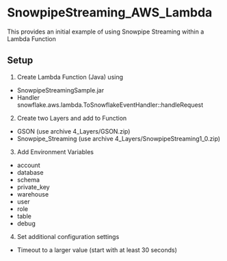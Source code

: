 # SnowpipeStreaming_AWS_Lambda

This provides an initial example of using Snowpipe Streaming within a Lambda Function

## Setup
1.  Create Lambda Function (Java) using
- SnowpipeStreamingSample.jar
- Handler snowflake.aws.lambda.ToSnowflakeEventHandler::handleRequest

2.  Create two Layers and add to Function
- GSON (use archive 4_Layers/GSON.zip)
- Snowpipe_Streaming (use archive 4_Layers/SnowpipeStreaming1_0.zip)

3.  Add Environment Variables
- account
- database
- schema
- private_key
- warehouse
- user
- role
- table
- debug

4.  Set additional configuration settings
- Timeout to a larger value (start with at least 30 seconds)

